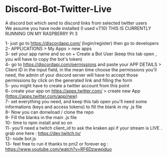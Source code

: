 # Discord-Bot-Twitter-Live
A discord bot which send to discord links from selected twitter users<br/>
We assume you have node installed (I used v7.10)
THIS IS CURRENTLY RUNNING ON MY RASPBERRY PI 3


 1- just go to https://discordapp.com/  (login/register) then go to developers <br/>
 2- APPLICATIONS > My Apps > new apps<br/>
 3- set your app name and so on   +   Create a Bot User (keep this tab open , you will have to copy the bot's token)<br/>
 4- go to https://discordapi.com/permissions and paste your APP DETAILS > Client ID in the input field,
 in the mean time choose the permissions you'll need, the admin of your discord server will have to accept those permissions by click on the generated link and filling the form<br/>
 5- you might have to create a twitter account from this point<br/>
 6- create your app on https://apps.twitter.com/ > create new App (https://apps.twitter.com/app/new)<br/>
 7- set everything you need, and keep this tab open you'll need some informations (keys and access tokens) to fill the blank in my .js file<br/>
 8- Now you can donwload / clone the repo<br/>
 9- Fill the blanks in the main .js file<br/>
 10- time to npm install and so on<br/>
 11- you'll need a twitch client_id to ask the kraken api if your stream is LIVE . grab one here : https://dev.twitch.tv/ <br/>
 12- node bot.js<br/>
 13- feel free to run it thanks to pm2 or forever eg : https://www.youtube.com/watch?v=RF6Dzwwpduo
 
